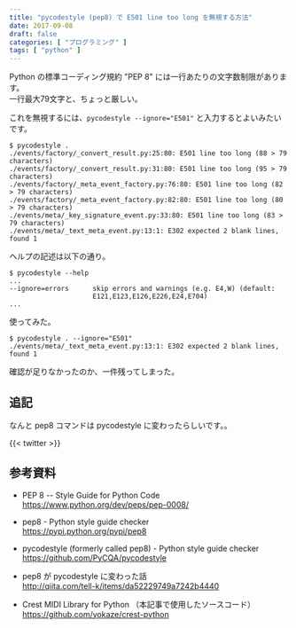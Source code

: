 ```yaml
---
title: "pycodestyle (pep8) で E501 line too long を無視する方法"
date: 2017-09-08
draft: false
categories: [ "プログラミング" ]
tags: [ "python" ]
---
```

Python の標準コーディング規約 "PEP 8" には一行あたりの文字数制限があります。<br />
一行最大79文字と、ちょっと厳しい。

これを無視するには、`pycodestyle --ignore="E501"` と入力するとよいみたいです。

```console
$ pycodestyle .
./events/factory/_convert_result.py:25:80: E501 line too long (88 > 79 characters)
./events/factory/_convert_result.py:31:80: E501 line too long (95 > 79 characters)
./events/factory/_meta_event_factory.py:76:80: E501 line too long (82 > 79 characters)
./events/factory/_meta_event_factory.py:82:80: E501 line too long (80 > 79 characters)
./events/meta/_key_signature_event.py:33:80: E501 line too long (83 > 79 characters)
./events/meta/_text_meta_event.py:13:1: E302 expected 2 blank lines, found 1
```

ヘルプの記述は以下の通り。

```console
$ pycodestyle --help
...
--ignore=errors      skip errors and warnings (e.g. E4,W) (default:
                     E121,E123,E126,E226,E24,E704)
...
```

使ってみた。

```console
$ pycodestyle . --ignore="E501"
./events/meta/_text_meta_event.py:13:1: E302 expected 2 blank lines, found 1
```
確認が足りなかったのか、一件残ってしまった。

## 追記

なんと pep8 コマンドは pycodestyle に変わったらしいです。。

{{< twitter >}}

## 参考資料

- PEP 8 -- Style Guide for Python Code<br />
  https://www.python.org/dev/peps/pep-0008/

- pep8 - Python style guide checker<br />
  https://pypi.python.org/pypi/pep8

- pycodestyle (formerly called pep8) - Python style guide checker<br />
  https://github.com/PyCQA/pycodestyle

- pep8 が pycodestyle に変わった話<br />
  http://qiita.com/tell-k/items/da52229749a7242b4440

- Crest MIDI Library for Python （本記事で使用したソースコード）<br />
  https://github.com/yokaze/crest-python
